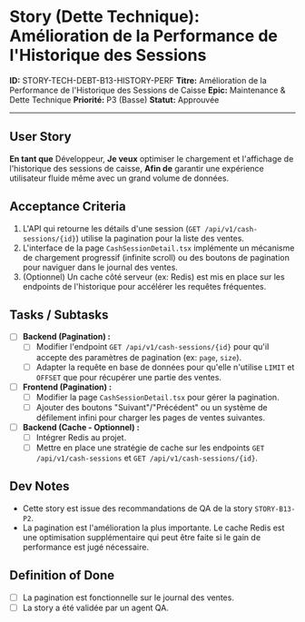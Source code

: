 # Story (Dette Technique): Amélioration de la Performance de l'Historique des Sessions

**ID:** STORY-TECH-DEBT-B13-HISTORY-PERF
**Titre:** Amélioration de la Performance de l'Historique des Sessions de Caisse
**Epic:** Maintenance & Dette Technique
**Priorité:** P3 (Basse)
**Statut:** Approuvée

---

## User Story

**En tant que** Développeur,
**Je veux** optimiser le chargement et l'affichage de l'historique des sessions de caisse,
**Afin de** garantir une expérience utilisateur fluide même avec un grand volume de données.

## Acceptance Criteria

1.  L'API qui retourne les détails d'une session (`GET /api/v1/cash-sessions/{id}`) utilise la pagination pour la liste des ventes.
2.  L'interface de la page `CashSessionDetail.tsx` implémente un mécanisme de chargement progressif (infinite scroll) ou des boutons de pagination pour naviguer dans le journal des ventes.
3.  (Optionnel) Un cache côté serveur (ex: Redis) est mis en place sur les endpoints de l'historique pour accélérer les requêtes fréquentes.

## Tasks / Subtasks

- [ ] **Backend (Pagination) :**
    - [ ] Modifier l'endpoint `GET /api/v1/cash-sessions/{id}` pour qu'il accepte des paramètres de pagination (ex: `page`, `size`).
    - [ ] Adapter la requête en base de données pour qu'elle n'utilise `LIMIT` et `OFFSET` que pour récupérer une partie des ventes.
- [ ] **Frontend (Pagination) :**
    - [ ] Modifier la page `CashSessionDetail.tsx` pour gérer la pagination.
    - [ ] Ajouter des boutons "Suivant"/"Précédent" ou un système de défilement infini pour charger les pages de ventes suivantes.
- [ ] **Backend (Cache - Optionnel) :**
    - [ ] Intégrer Redis au projet.
    - [ ] Mettre en place une stratégie de cache sur les endpoints `GET /api/v1/cash-sessions` et `GET /api/v1/cash-sessions/{id}`.

## Dev Notes

-   Cette story est issue des recommandations de QA de la story `STORY-B13-P2`.
-   La pagination est l'amélioration la plus importante. Le cache Redis est une optimisation supplémentaire qui peut être faite si le gain de performance est jugé nécessaire.

## Definition of Done

- [ ] La pagination est fonctionnelle sur le journal des ventes.
- [ ] La story a été validée par un agent QA.
